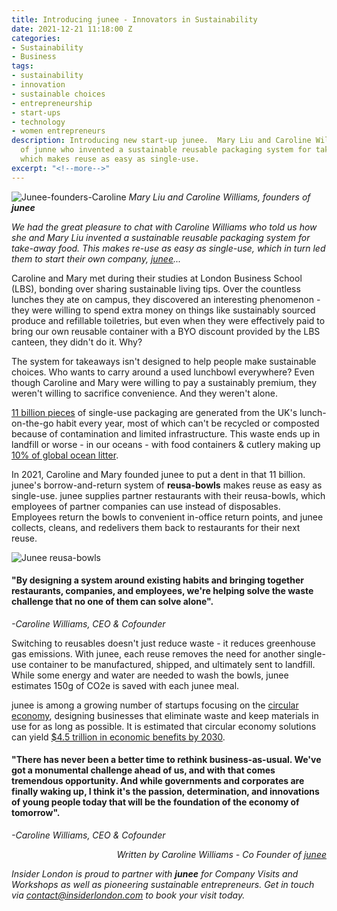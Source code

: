```yaml
---
title: Introducing junee - Innovators in Sustainability
date: 2021-12-21 11:18:00 Z
categories:
- Sustainability
- Business
tags:
- sustainability
- innovation
- sustainable choices
- entrepreneurship
- start-ups
- technology
- women entrepreneurs
description: Introducing new start-up junee.  Mary Liu and Caroline Williams, founders
  of junne who invented a sustainable reusable packaging system for take away food,
  which makes reuse as easy as single-use.
excerpt: "<!--more-->"
---
```


![Junee-founders-Caroline](/uploads/Junee-4_downsized.jpg)
*Mary Liu and Caroline Williams, founders of **junee***

*We had the great pleasure to chat with Caroline Williams who told us how she and Mary Liu invented a sustainable reusable packaging system for take-away food. This makes re-use as easy as single-use, which in turn led them to start their own company, [junee](https://www.junee.co/)...*


Caroline and Mary met during their studies at London Business School (LBS), bonding over sharing sustainable living tips. Over the countless lunches they ate on campus, they discovered an interesting phenomenon - they were willing to spend extra money on things like sustainably sourced produce and refillable toiletries, but even when they were effectively paid to bring our own reusable container with a BYO discount provided by the LBS canteen, they didn't do it. Why?
<!--more-->

The system for takeaways isn't designed to help people make sustainable choices. Who wants to carry around a used lunchbowl everywhere? Even though Caroline and Mary were willing to pay a sustainably premium, they weren't willing to sacrifice convenience. And they weren't alone.

[11 billion pieces](https://www.theguardian.com/environment/2019/may/14/lunch-on-go-habit-generates-11bn-items-packaging-waste-year-uk) of single-use packaging are generated from the UK's lunch-on-the-go habit every year, most of which can't be recycled or composted because of contamination and limited infrastructure. This waste ends up in landfill or worse - in our oceans - with food containers & cutlery making up [10% of global ocean litter](https://www.theguardian.com/environment/2021/jun/10/takeaway-food-and-drink-litter-dominates-ocean-plastic-study-shows).

In 2021, Caroline and Mary founded junee to put a dent in that 11 billion. junee's borrow-and-return system of **reusa-bowls** makes reuse as easy as single-use. junee supplies partner restaurants with their reusa-bowls, which employees of partner companies can use instead of disposables. Employees return the bowls to convenient in-office return points, and junee collects, cleans, and redelivers them back to restaurants for their next reuse.

![Junee reusa-bowls](/uploads/June-%202_downsized.jpg)

<h4>"By designing a system around existing habits and bringing together restaurants, companies, and employees, we're helping solve the waste challenge that no one of them can solve alone".</h4>
<p style="margin-left:10px;"><p><em>-Caroline Williams, CEO & Cofounder</em></p>

Switching to reusables doesn't just reduce waste - it reduces greenhouse gas emissions. With junee, each reuse removes the need for another single-use container to be manufactured, shipped, and ultimately sent to landfill. While some energy and water are needed to wash the bowls, junee estimates 150g of CO2e is saved with each junee meal.

junee is among a growing number of startups focusing on the [circular economy](https://ellenmacarthurfoundation.org/topics/circular-economy-introduction/overview), designing businesses that eliminate waste and keep materials in use for as long as possible. It is estimated that circular economy solutions can yield [$4.5 trillion in economic benefits by 2030](https://www.weforum.org/projects/circular-economy).

<h4>"There has never been a better time to rethink business-as-usual. We've got a monumental challenge ahead of us, and with that comes tremendous opportunity. And while governments and corporates are finally waking up, I think it's the passion, determination, and innovations of young people today that will be the foundation of the economy of tomorrow".</h4><p style="margin-left:10px;"><p><em>-Caroline Williams, CEO & Cofounder</em></p>


<div style="text-align:end;width:100%;margin-right: 10%"><p><em>Written by Caroline Williams - Co Founder of <a href="https://www.junee.co/">junee</a></em></p></div>

*Insider London is proud to partner with **junee** for Company Visits and Workshops as well as pioneering sustainable entrepreneurs. Get in touch via contact@insiderlondon.com to book your visit today.*
